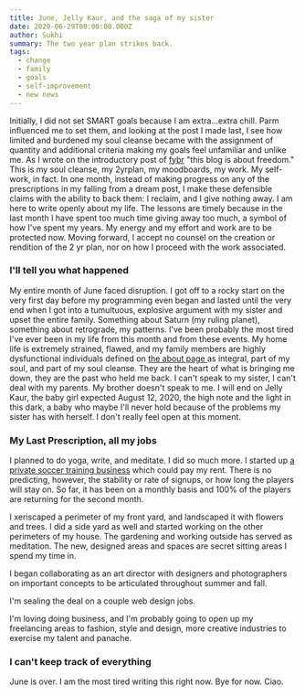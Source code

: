 ```yaml
---
title: June, Jelly Kaur, and the saga of my sister
date: 2020-06-29T00:00:00.000Z
author: Sukhi
summary: The two year plan strikes back.
tags:
  - change
  - family
  - goals
  - self-improvement
  - new news
---
```

Initially, I did not set SMART goals because I am extra...extra chill. Parm influenced me to set them, and looking at the post I made last, I see how limited and burdened my soul cleanse became with the assignment of quantity and additional criteria making my goals feel unfamiliar and unlike me. As I wrote on the introductory post of <a href="https://fybr.netlify.app/">fybr</a> "this blog is about freedom." This is my soul cleanse, my 2yrplan, my moodboards, my work. My self-work, in fact. In one month, instead of making progress on any of the prescriptions in my falling from a dream post, I make these defensible claims with the ability to back them: I reclaim, and I give nothing away. I am here to write openly about my life. The lessons are timely because in the last month I have spent too much time giving away too much, a symbol of how I've spent my years. My energy and my effort and work are to be protected now. Moving forward, I accept no counsel on the creation or rendition of the 2 yr plan, nor on how I proceed with the work associated.

### I'll tell you what happened

My entire month of June faced disruption. I got off to a rocky start on the very first day before my programming even began and lasted until the very end when I got into a tumultuous, explosive argument with my sister and upset the entire family. Something about Saturn (my ruling planet), something about retrograde, my patterns. I've been probably the most tired I've ever been in my life from this month and from these events. My home life is extremely strained, flawed, and my family members are highly dysfunctional individuals defined on <a href="https://moodboards.netlify.app/about/"> the about page </a>as integral, part of my soul, and part of my soul cleanse. They are the heart of what is bringing me down, they are the past who held me back. I can't speak to my sister, I can't deal with my parents. My brother doesn't speak to me. I will end on Jelly Kaur, the baby girl expected August 12, 2020, the high note and the light in this dark, a baby who maybe I'll never hold because of the problems my sister has with herself. I don't really feel open at this moment.

### My Last Prescription, all my jobs

I planned to do yoga, write, and meditate. I did so much more. I started up <a href="https://sclub.netlify.app/">a private soccer training business</a> which could pay my rent. There is no predicting, however, the stability or rate of signups, or how long the players will stay on. So far, it has been on a monthly basis and 100% of the players are returning for the second month.

I xeriscaped a perimeter of my front yard, and landscaped it with flowers and trees. I did a side yard as well and started working on the other perimeters of my house. The gardening and working outside has served as meditation. The new, designed areas and spaces are secret sitting areas I spend my time in.

I began collaborating as an art director with designers and photographers on important concepts to be articulated throughout summer and fall. 

I'm sealing the deal on a couple web design jobs. 

I'm loving doing business, and I'm probably going to open up my freelancing areas to fashion, style and design, more creative industries to exercise my talent and panache. 

### I can't keep track of everything

June is over. I am the most tired writing this right now. Bye for now. Ciao.
